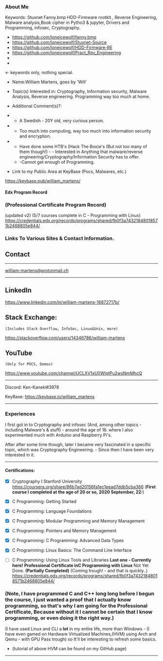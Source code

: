 ### About Me

Keywords: Stuxnet Fanny.bmp HDD-Firmware rootkit , Reverse Engineering, Malware analysis,Book cipher in Pytho3 & jupyter, Drivers and Programming, infosec, Cryptography.

 - https://github.com/loneicewolf/fanny.bmp
 - https://github.com/loneicewolf/Stuxnet-Source
 - https://github.com/loneicewolf/HDD-Firmware-RE
 - https://github.com/loneicewolf/Pract_Rev_Engineering
 - 
 - 

<- keywords only, nothing special.


- Name:William Martens, goes by 'Will'
- Topic(s) Interested in: Cryptography, Information security, Malware Analysis, Reverse engineering. Programming way too much at home.
- Additional Comment(s)?:
 - - A Swedish - 20Y old, very curious person.
  - - Too much into computing, way too much into information security and encryption. 
   - - Have done some HTB's (Hack The Box)e's (But not too many of them though!) 
    - - Interested in Anything that malware/reverse engineering/Cryptography/Information Security has to offer.
     - -Cannot get enough of Programming. 



 - Link to my Public Area at KeyBase (Pocs, Malwares, etc.)
 
 https://keybase.pub/william_martens/




#### Edx Program Record 

### (Professional Certificate Program Record)

(updated v2) (5/7 courses complete in C - Programming with Linux)
https://credentials.edx.org/records/programs/shared/fb0f3a74321848018571b2468805e844/




### Links To Various Sites &amp; Contact Information.


## Contact

--------------
william-martens@protonmail.ch

--------------

## LinkedIn
https://www.linkedin.com/in/william-martens-16872717b/

## Stack Exchange:
    (Includes Stack Overflow, InfoSec, Linux&Unix, more)

https://stackoverflow.com/users/14346786/william-martens

## YouTube 
    (Only for POCS, Demos)
https://www.youtube.com/channel/UCLXV1xU0WlqtPu2wsNmMhcQ

--------------

Discord: Ken-Kaneki#3978

KeyBase:  https://keybase.io/william_martens


--------------



### Experiences

I first got in to Cryptography and infosec (And, among other topics - including Malware's & stuff) - around the age of 16.
where I also experimented much with Arduino and Raspberry Pi's.

After after some time though, later I became very fascinated in a specific topic, which was Cryptography Engineering. - Since then I have been very interested in it.


    
--------------

#### Certifications:
  - [x] Cryptography I Stanford University https://coursera.org/share/86b7ad20156fa1ec1eead7ddb5cba366  (**First course I completed at the age of 20 or so, 2020 September, 22:**)
  
  
  
  - [x]  C Programming: Getting Started
  - [x]  C Programming: Language Foundations 
  - [x]  C Programming: Modular Programming and Memory Management
  - [x]  C Programming: Pointers and Memory Management
  - [x]  C Programming: C Programming: Advanced Data Types
  - [x]  C Programming: Linux Basics: The Command Line Interface
  - [ ]  C Programming: Using Linux Tools and Libraries **Last one - Currently here!** **Professional Certificate inC Programming with Linux** Not Yet Done. **(Partially Completed)** (Coming trough! - and that is quickly..)
  https://credentials.edx.org/records/programs/shared/fb0f3a74321848018571b2468805e844/ 


### (Note,  I have programmed C and C++ long long before I begun the course, I just wanted a proof that I actually **know** programming, so that's why I am going for the Professional Certificate, Because without it I cannot be certain that I **know** programming, or even doing it the right way.)

(I have used Linux and CLI a **lot** in my entire life, more than Windows - (I have even gamed on Hardware Virtualized Machines,(HVM) using Arch and Qemu - with GPU Pass trough) so It'll be interesting to refresh some basics.
  - (tutorial of above HVM can be found on my GitHub page)

--------------


